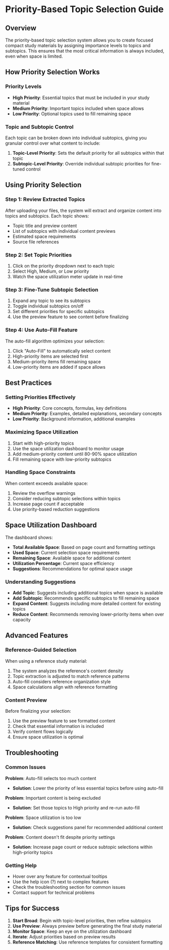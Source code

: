 # Priority-Based Topic Selection Guide

## Overview

The priority-based topic selection system allows you to create focused compact study materials by assigning importance levels to topics and subtopics. This ensures that the most critical information is always included, even when space is limited.

## How Priority Selection Works

### Priority Levels

- **High Priority**: Essential topics that must be included in your study material
- **Medium Priority**: Important topics included when space allows
- **Low Priority**: Optional topics used to fill remaining space

### Topic and Subtopic Control

Each topic can be broken down into individual subtopics, giving you granular control over what content to include:

1. **Topic-Level Priority**: Sets the default priority for all subtopics within that topic
2. **Subtopic-Level Priority**: Override individual subtopic priorities for fine-tuned control

## Using Priority Selection

### Step 1: Review Extracted Topics

After uploading your files, the system will extract and organize content into topics and subtopics. Each topic shows:

- Topic title and preview content
- List of subtopics with individual content previews
- Estimated space requirements
- Source file references

### Step 2: Set Topic Priorities

1. Click on the priority dropdown next to each topic
2. Select High, Medium, or Low priority
3. Watch the space utilization meter update in real-time

### Step 3: Fine-Tune Subtopic Selection

1. Expand any topic to see its subtopics
2. Toggle individual subtopics on/off
3. Set different priorities for specific subtopics
4. Use the preview feature to see content before finalizing

### Step 4: Use Auto-Fill Feature

The auto-fill algorithm optimizes your selection:

1. Click "Auto-Fill" to automatically select content
2. High-priority items are selected first
3. Medium-priority items fill remaining space
4. Low-priority items are added if space allows

## Best Practices

### Setting Priorities Effectively

- **High Priority**: Core concepts, formulas, key definitions
- **Medium Priority**: Examples, detailed explanations, secondary concepts  
- **Low Priority**: Background information, additional examples

### Maximizing Space Utilization

1. Start with high-priority topics
2. Use the space utilization dashboard to monitor usage
3. Add medium-priority content until 80-90% space utilization
4. Fill remaining space with low-priority subtopics

### Handling Space Constraints

When content exceeds available space:

1. Review the overflow warnings
2. Consider reducing subtopic selections within topics
3. Increase page count if acceptable
4. Use priority-based reduction suggestions

## Space Utilization Dashboard

The dashboard shows:

- **Total Available Space**: Based on page count and formatting settings
- **Used Space**: Current selection space requirements
- **Remaining Space**: Available space for additional content
- **Utilization Percentage**: Current space efficiency
- **Suggestions**: Recommendations for optimal space usage

### Understanding Suggestions

- **Add Topic**: Suggests including additional topics when space is available
- **Add Subtopic**: Recommends specific subtopics to fill remaining space
- **Expand Content**: Suggests including more detailed content for existing topics
- **Reduce Content**: Recommends removing lower-priority items when over capacity

## Advanced Features

### Reference-Guided Selection

When using a reference study material:

1. The system analyzes the reference's content density
2. Topic extraction is adjusted to match reference patterns
3. Auto-fill considers reference organization style
4. Space calculations align with reference formatting

### Content Preview

Before finalizing your selection:

1. Use the preview feature to see formatted content
2. Check that essential information is included
3. Verify content flows logically
4. Ensure space utilization is optimal

## Troubleshooting

### Common Issues

**Problem**: Auto-fill selects too much content
- **Solution**: Lower the priority of less essential topics before using auto-fill

**Problem**: Important content is being excluded
- **Solution**: Set those topics to High priority and re-run auto-fill

**Problem**: Space utilization is too low
- **Solution**: Check suggestions panel for recommended additional content

**Problem**: Content doesn't fit despite priority settings
- **Solution**: Increase page count or reduce subtopic selections within high-priority topics

### Getting Help

- Hover over any feature for contextual tooltips
- Use the help icon (?) next to complex features
- Check the troubleshooting section for common issues
- Contact support for technical problems

## Tips for Success

1. **Start Broad**: Begin with topic-level priorities, then refine subtopics
2. **Use Preview**: Always preview before generating the final study material
3. **Monitor Space**: Keep an eye on the utilization dashboard
4. **Iterate**: Adjust priorities based on preview results
5. **Reference Matching**: Use reference templates for consistent formatting